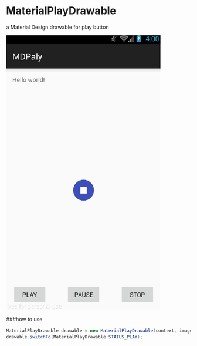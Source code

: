 # MaterialPlayDrawable

a Material Design drawable for play button

![](./demo.gif)

###how to use
```java
MaterialPlayDrawable drawable = new MaterialPlayDrawable(context, imageView);
drawable.switchTo(MaterialPlayDrawable.STATUS_PLAY);
```
